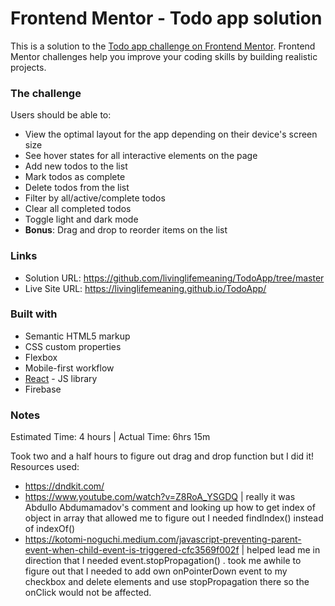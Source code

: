 # Frontend Mentor - Todo app solution

This is a solution to the [Todo app challenge on Frontend Mentor](https://www.frontendmentor.io/challenges/todo-app-Su1_KokOW). Frontend Mentor challenges help you improve your coding skills by building realistic projects. 

### The challenge

Users should be able to:

- View the optimal layout for the app depending on their device's screen size
- See hover states for all interactive elements on the page
- Add new todos to the list
- Mark todos as complete
- Delete todos from the list
- Filter by all/active/complete todos
- Clear all completed todos
- Toggle light and dark mode
- **Bonus**: Drag and drop to reorder items on the list


### Links

- Solution URL: https://github.com/livinglifemeaning/TodoApp/tree/master
- Live Site URL: https://livinglifemeaning.github.io/TodoApp/


### Built with

- Semantic HTML5 markup
- CSS custom properties
- Flexbox
- Mobile-first workflow
- [React](https://reactjs.org/) - JS library
- Firebase 

### Notes
Estimated Time: 4 hours | Actual Time: 6hrs 15m

Took two and a half hours to figure out drag and drop function but I did it! Resources used: 
- https://dndkit.com/
- https://www.youtube.com/watch?v=Z8RoA_YSGDQ | really it was Abdullo Abdumamadov's comment and looking up how to get index of object in array that allowed me to figure out I needed findIndex() instead of indexOf()
- https://kotomi-noguchi.medium.com/javascript-preventing-parent-event-when-child-event-is-triggered-cfc3569f002f | helped lead me in direction that I needed event.stopPropagation() . took me awhile to figure out that I needed to add own onPointerDown event to my checkbox and delete elements and use stopPropagation there so the onClick would not be affected. 
